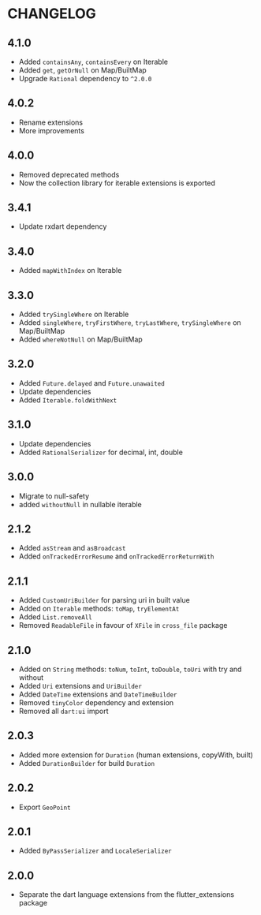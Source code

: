 # CHANGELOG

## 4.1.0
- Added `containsAny`, `containsEvery` on Iterable
- Added `get`, `getOrNull` on Map/BuiltMap
- Upgrade `Rational` dependency to `^2.0.0`

## 4.0.2
- Rename extensions
- More improvements

## 4.0.0
- Removed deprecated methods
- Now the collection library for iterable extensions is exported

## 3.4.1
- Update rxdart dependency

## 3.4.0
- Added `mapWithIndex` on Iterable

## 3.3.0
- Added `trySingleWhere` on Iterable
- Added `singleWhere`, `tryFirstWhere`, `tryLastWhere`, `trySingleWhere` on Map/BuiltMap
- Added `whereNotNull` on Map/BuiltMap

## 3.2.0
- Added `Future.delayed` and `Future.unawaited`
- Update dependencies
- Added `Iterable.foldWithNext`

## 3.1.0
- Update dependencies
- Added `RationalSerializer` for decimal, int, double

## 3.0.0
- Migrate to null-safety
- added `withoutNull` in nullable iterable

## 2.1.2
- Added `asStream` and `asBroadcast`
- Added `onTrackedErrorResume` and `onTrackedErrorReturnWith`

## 2.1.1
- Added `CustomUriBuilder` for parsing uri in built value
- Added on `Iterable` methods: `toMap`, `tryElementAt`
- Added `List.removeAll`
- Removed `ReadableFile` in favour of `XFile` in `cross_file` package

## 2.1.0
- Added on `String` methods: `toNum`, `toInt`, `toDouble`, `toUri` with try and without
- Added `Uri` extensions and `UriBuilder`
- Added `DateTime` extensions and `DateTimeBuilder`
- Removed `tinyColor` dependency and extension
- Removed all `dart:ui` import

## 2.0.3
- Added more extension for `Duration` (human extensions, copyWith, built)
- Added `DurationBuilder` for build `Duration`

## 2.0.2
- Export `GeoPoint`

## 2.0.1
- Added `ByPassSerializer` and `LocaleSerializer`

## 2.0.0
- Separate the dart language extensions from the flutter_extensions package
